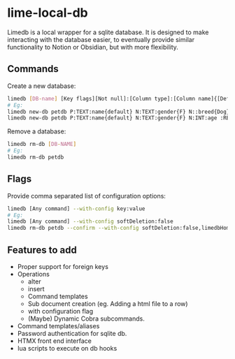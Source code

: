 # lime-local-db

Limedb is a local wrapper for a sqlite database. It is designed to make interacting
with the database easier, to eventually provide similar functionality to Notion or Obsidian,
but with more flexibility.


## Commands


Create a new database:
```sh
limedb [DB-name] [Key flags][Not null]:[Column type]:[Column name]{[Default value]}
# Eg:
limedb new-db petdb P:TEXT:name{default} N:TEXT:gender{F} N::breed{Dog}
limedb new-db petdb P:TEXT:name{default} N:TEXT:gender{F} N:INT:age :REAL:height_cm
```

Remove a database:
```sh
limedb rm-db [DB-NAME]
# Eg:
limedb rm-db petdb
```


## Flags

Provide comma separated list of configuration options:
```sh
limedb [Any command] --with-config key:value
# Eg:
limedb [Any command] --with-config softDeletion:false
limedb rm-db petdb --confirm --with-config softDeletion:false,limedbHome:/etc/limedb/
```

## Features to add
- Proper support for foreign keys
- Operations
    - alter
    - insert
    - Command templates
    - Sub document creation (eg. Adding a html file to a row)
    - with configuration flag
    - (Maybe) Dynamic Cobra subcommands.
- Command templates/aliases
- Password authentication for sqlite db.
- HTMX front end interface
- lua scripts to execute on db hooks
